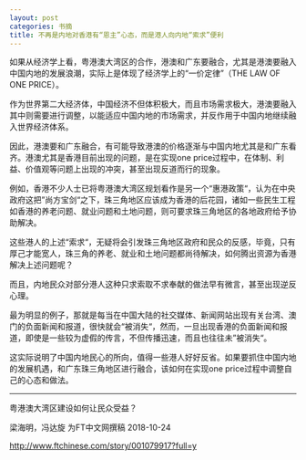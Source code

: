 ```yaml
---
layout: post
categories: 书摘
title: 不再是内地对香港有“恩主”心态，而是港人向内地“索求”便利
---
```


如果从经济学上看，粤港澳大湾区的合作，港澳和广东要融合，尤其是港澳要融入中国内地的发展浪潮，实际上是体现了经济学上的“一价定律”（THE LAW OF ONE PRICE）。

作为世界第二大经济体，中国经济不但体积极大，而且市场需求极大，港澳要融入其中则需要进行调整，以能适应中国内地的市场需求，并反作用于中国内地继续融入世界经济体系。

因此，港澳要和广东融合，有可能导致港澳的价格逐渐与中国内地尤其是和广东看齐。港澳尤其是香港目前出现的问题，是在实现one price过程中，在体制、利益、价值观等问题上出现的冲突，甚至出现反道而行的现象。

例如，香港不少人士已将粤港澳大湾区规划看作是另一个“惠港政策“，认为在中央政府这把”尚方宝剑“之下，珠三角地区应该成为香港的后花园，诸如一些民生工程如香港的养老问题、就业问题和土地问题，则可要求珠三角地区的各地政府给予协助解决。

这些港人的上述“索求“，无疑将会引发珠三角地区政府和民众的反感，毕竟，只有厚己才能宽人，珠三角的养老、就业和土地问题都尚待解决，如何腾出资源为香港解决上述问题呢？

而且，内地民众对部分港人这种只求索取不求奉献的做法早有微言，甚至出现逆反心理。

最为明显的例子，那就是每当在中国大陆的社交媒体、新闻网站出现有关台湾、澳门的负面新闻和报道，很快就会“被消失“，然而，一旦出现香港的负面新闻和报道，即使是一些较为虚假的传言，不但传播迅速，而且也往往未”被消失“。

这实际说明了中国内地民心的所向，值得一些港人好好反省。如果要抓住中国内地的发展机遇，和广东珠三角地区进行融合，该如何在实现one price过程中调整自己的心态和做法。

---

粤港澳大湾区建设如何让民众受益？

梁海明，冯达旋 为FT中文网撰稿 2018-10-24

http://www.ftchinese.com/story/001079917?full=y